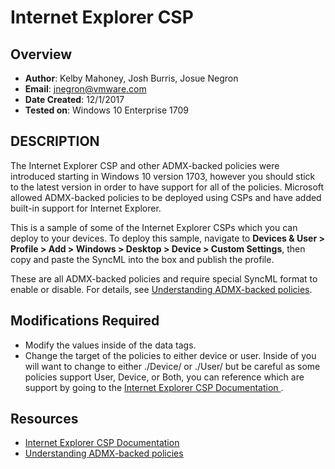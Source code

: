 # Internet Explorer CSP

## Overview
- **Author**: Kelby Mahoney, Josh Burris, Josue Negron
- **Email**: jnegron@vmware.com
- **Date Created**: 12/1/2017
- **Tested on**: Windows 10 Enterprise 1709

        
## DESCRIPTION
The Internet Explorer CSP and other ADMX-backed policies were introduced starting in Windows 10 version 1703, however you should stick to the latest version in order to have support for all of the policies. Microsoft allowed ADMX-backed policies to be deployed using CSPs and have added built-in support for Internet Explorer. 
<!-- Summary Start -->
This is a sample of some of the Internet Explorer CSPs which you can deploy to your devices. To deploy this sample, navigate to **Devices & User > Profile > Add > Windows > Desktop > Device > Custom Settings**, then copy and paste the SyncML into the box and publish the profile.
<!-- Summary End -->
These are all ADMX-backed policies and require special SyncML format to enable or disable. For details, see [Understanding ADMX-backed policies](https://docs.microsoft.com/en-us/windows/client-management/mdm/understanding-admx-backed-policies).
	
## Modifications Required
- Modify the values inside of the data tags. 
- Change the target of the policies to either device or user. Inside of <LocURI> you will want to change to either ./Device/ or ./User/ but be careful as some policies support User, Device, or Both, you can reference which are support by going to the [Internet Explorer CSP Documentation ](https://docs.microsoft.com/en-us/windows/client-management/mdm/policy-csp-internetexplorer). 

## Resources
- [Internet Explorer CSP Documentation ](https://docs.microsoft.com/en-us/windows/client-management/mdm/policy-csp-internetexplorer)
- [Understanding ADMX-backed policies](https://docs.microsoft.com/en-us/windows/client-management/mdm/understanding-admx-backed-policies)




